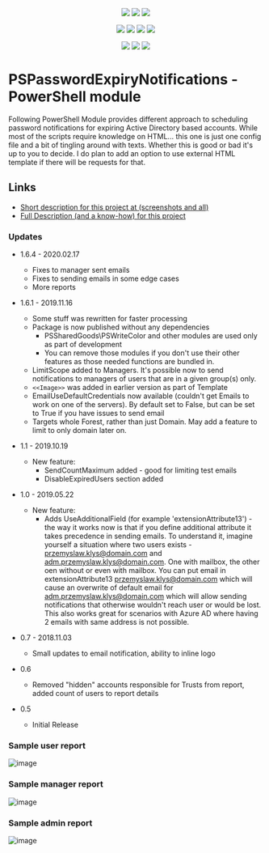 <p align="center">
  <a href="https://www.powershellgallery.com/packages/PSPasswordExpiryNotifications"><img src="https://img.shields.io/powershellgallery/v/PSPasswordExpiryNotifications.svg"></a>
  <a href="https://www.powershellgallery.com/packages/PSPasswordExpiryNotifications"><img src="https://img.shields.io/powershellgallery/vpre/PSPasswordExpiryNotifications.svg?label=powershell%20gallery%20preview&colorB=yellow"></a>
  <a href="https://github.com/EvotecIT/PSPasswordExpiryNotifications"><img src="https://img.shields.io/github/license/EvotecIT/PSPasswordExpiryNotifications.svg"></a>
</p>

<p align="center">
  <a href="https://www.powershellgallery.com/packages/PSPasswordExpiryNotifications"><img src="https://img.shields.io/powershellgallery/p/PSPasswordExpiryNotifications.svg"></a>
  <a href="https://github.com/EvotecIT/PSPasswordExpiryNotifications"><img src="https://img.shields.io/github/languages/top/evotecit/PSPasswordExpiryNotifications.svg"></a>
  <a href="https://github.com/EvotecIT/PSPasswordExpiryNotifications"><img src="https://img.shields.io/github/languages/code-size/evotecit/PSPasswordExpiryNotifications.svg"></a>
  <a href="https://github.com/EvotecIT/PSPasswordExpiryNotifications"><img src="https://img.shields.io/powershellgallery/dt/PSPasswordExpiryNotifications.svg"></a>
</p>

<p align="center">
  <a href="https://twitter.com/PrzemyslawKlys"><img src="https://img.shields.io/twitter/follow/PrzemyslawKlys.svg?label=Twitter%20%40PrzemyslawKlys&style=social"></a>
  <a href="https://evotec.xyz/hub"><img src="https://img.shields.io/badge/Blog-evotec.xyz-2A6496.svg"></a>
  <a href="https://www.linkedin.com/in/pklys"><img src="https://img.shields.io/badge/LinkedIn-pklys-0077B5.svg?logo=LinkedIn"></a>
</p>

# PSPasswordExpiryNotifications - PowerShell module

Following PowerShell Module provides different approach to scheduling password notifications for expiring Active Directory based accounts. While most of the scripts require knowledge on HTML... this one is just one config file and a bit of tingling around with texts. Whether this is good or bad it's up to you to decide. I do plan to add an option to use external HTML template if there will be requests for that.

## Links

- [Short description for this project at (screenshots and all)](https://evotec.xyz/just-different-approach-to-active-directory-password-notifications/)
- [Full Description (and a know-how) for this project](https://evotec.xyz/hub/scripts/pspasswordexpirynotifications-powershell-module/)

### Updates

- 1.6.4 - 2020.02.17
  - Fixes to manager sent emails
  - Fixes to sending emails in some edge cases
  - More reports

- 1.6.1 - 2019.11.16
  - Some stuff was rewritten for faster processing
  - Package is now published without any dependencies
    - PSSharedGoods\PSWriteColor and other modules are used only as part of development
    - You can remove those modules if you don't use their other features as those needed functions are bundled in.
  - LimitScope added to Managers. It's possible now to send notifications to managers of users that are in a given group(s) only.
  - `<<Image>>` was added in earlier version as part of Template
  - EmailUseDefaultCredentials now available (couldn't get Emails to work on one of the servers). By default set to False, but can be set to True if you have issues to send email
  - Targets whole Forest, rather than just Domain. May add a feature to limit to only domain later on.

- 1.1 - 2019.10.19
  - New feature:
    - SendCountMaximum added - good for limiting test emails
    - DisableExpiredUsers section added
- 1.0 - 2019.05.22
  - New feature:
    - Adds UseAdditionalField (for example 'extensionAttribute13') - the way it works now is that if you define additional attribute it takes precedence in sending emails.
To understand it, imagine yourself a situation where two users exists - przemyslaw.klys@domain.com and adm.przemyslaw.klys@domain.com.
One with mailbox, the other oen without or even with mailbox.
You can put email in extensionAttribute13 przemyslaw.klys@domain.com which will cause an overwrite of default email for adm.przemyslaw.klys@domain.com which will allow sending notifications that otherwise wouldn't reach user or would be lost.
This also works great for scenarios with Azure AD where having 2 emails with same address is not possible.
- 0.7 - 2018.11.03
  - Small updates to email notification, ability to inline logo
- 0.6
  - Removed "hidden" accounts responsible for Trusts from report, added count of users to report details
- 0.5
  - Initial Release

### Sample user report

![image](https://evotec.xyz/wp-content/uploads/2018/05/img_5b05821cbc2f6.png)

### Sample manager report

![image](https://evotec.xyz/wp-content/uploads/2018/05/img_5b05816f62291.png)

### Sample admin report

![image](https://evotec.xyz/wp-content/uploads/2018/05/img_5b05807017c06.png)
